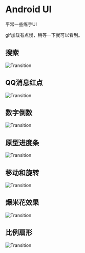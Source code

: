 # Android UI
平常一些练手UI

gif加载有点慢，稍等一下就可以看到。

## 搜索
![Transition](art/gif_search.gif)

## QQ消息红点
![Transition](art/gif_point.gif)

## 数字倒数
![Transition](art/gif_count.gif)

## 原型进度条
![Transition](art/gif_process.gif)

## 移动和旋转
![Transition](art/gif_arrow.gif)

## 爆米花效果
![Transition](art/gif_boom.gif)

## 比例扇形
![Transition](art/gif_chart.gif)
